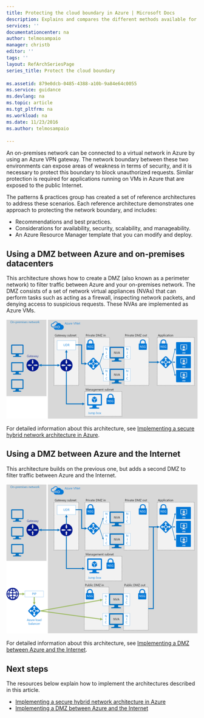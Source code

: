 ```yaml
---
title: Protecting the cloud boundary in Azure | Microsoft Docs
description: Explains and compares the different methods available for protecting applications and components running in Azure as part of a hybrid system from unauthorized intrusion.
services: ''
documentationcenter: na
author: telmosampaio
manager: christb
editor: ''
tags: ''
layout: RefArchSeriesPage
series_title: Protect the cloud boundary

ms.assetid: 879e0dcb-0485-4388-a10b-9a84e64c0055
ms.service: guidance
ms.devlang: na
ms.topic: article
ms.tgt_pltfrm: na
ms.workload: na
ms.date: 11/23/2016
ms.author: telmosampaio

---
```

An on-premises network can be connected to a virtual network in Azure by using an Azure VPN gateway. The network boundary between these two environments can expose areas of weakness in terms of security, and it is necessary to protect this boundary to block unauthorized requests. Similar protection is required for applications running on VMs in Azure that are exposed to the public Internet.

The patterns & practices group has created a set of reference architectures to address these scenarios. Each reference architecture demonstrates one approach to protecting the network boundary, and includes:

* Recommendations and best practices.
* Considerations for availability, security, scalability, and manageability.
* An Azure Resource Manager template that you can modify and deploy. 

## Using a DMZ between Azure and on-premises datacenters

This architecture shows how to create a DMZ (also known as a perimeter network) to filter traffic between Azure and your on-premises network. The DMZ consists of a set of network virtual appliances (NVAs) that can perform tasks such as acting as a firewall, inspecting network packets, and denying access to suspicious requests. These NVAs are implemented as Azure VMs.  

[![0]][0]

For detailed information about this architecture, see [Implementing a secure hybrid network architecture in Azure][secure-hybrid-network-architecture].

## Using a DMZ between Azure and the Internet

This architecture builds on the previous one, but adds a second DMZ to filter traffic between Azure and the Internet.

[![1]][1]


For detailed information about this architecture, see  [Implementing a DMZ between Azure and the Internet][dmz-azure-internet].

## Next steps
The resources below explain how to implement the architectures described in this article.

* [Implementing a secure hybrid network architecture in Azure][secure-hybrid-network-architecture]
* [Implementing a DMZ between Azure and the Internet][dmz-azure-internet]

<!-- Links -->
[0]: ../media/security/figure1.png "Secure hybrid network architecture with on-premises access"
[1]: ../media/security/figure2.png "Secure hybrid network architecture with Internet access"
[secure-hybrid-network-architecture]: ./secure-vnet-hybrid.md
[implementing-aad]: ./aad.md
[dmz-azure-internet]: ./secure-vnet-dmz.md 
